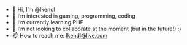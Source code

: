 - 👋 Hi, I’m @lkendl
- 👀 I’m interested in gaming, programming, coding
- 🌱 I’m currently learning PHP
- 💞️ I’m not looking to collaborate at the moment (but in the future!) :)
- 📫 How to reach me: lkendl@live.com

<!---
lkendl/lkendl is a ✨ special ✨ repository because its `README.md` (this file) appears on your GitHub profile.
You can click the Preview link to take a look at your changes.
--->
